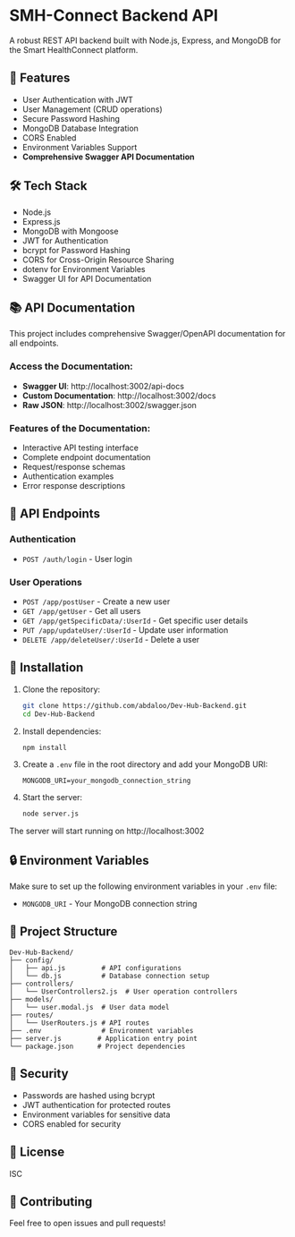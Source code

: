 # SMH-Connect Backend API

A robust REST API backend built with Node.js, Express, and MongoDB for the Smart HealthConnect platform.

## 🚀 Features

- User Authentication with JWT
- User Management (CRUD operations)
- Secure Password Hashing
- MongoDB Database Integration
- CORS Enabled
- Environment Variables Support
- **Comprehensive Swagger API Documentation**

## 🛠️ Tech Stack

- Node.js
- Express.js
- MongoDB with Mongoose
- JWT for Authentication
- bcrypt for Password Hashing
- CORS for Cross-Origin Resource Sharing
- dotenv for Environment Variables
- Swagger UI for API Documentation

## 📚 API Documentation

This project includes comprehensive Swagger/OpenAPI documentation for all endpoints.

### Access the Documentation:
- **Swagger UI**: http://localhost:3002/api-docs
- **Custom Documentation**: http://localhost:3002/docs
- **Raw JSON**: http://localhost:3002/swagger.json

### Features of the Documentation:
- Interactive API testing interface
- Complete endpoint documentation
- Request/response schemas
- Authentication examples
- Error response descriptions

## 📝 API Endpoints

### Authentication
- `POST /auth/login` - User login

### User Operations
- `POST /app/postUser` - Create a new user
- `GET /app/getUser` - Get all users
- `GET /app/getSpecificData/:UserId` - Get specific user details
- `PUT /app/updateUser/:UserId` - Update user information
- `DELETE /app/deleteUser/:UserId` - Delete a user

## 🔧 Installation

1. Clone the repository:
   ```bash
   git clone https://github.com/abdaloo/Dev-Hub-Backend.git
   cd Dev-Hub-Backend
   ```

2. Install dependencies:
   ```bash
   npm install
   ```

3. Create a `.env` file in the root directory and add your MongoDB URI:
   ```env
   MONGODB_URI=your_mongodb_connection_string
   ```

4. Start the server:
   ```bash
   node server.js
   ```

The server will start running on http://localhost:3002

## 🔒 Environment Variables

Make sure to set up the following environment variables in your `.env` file:

- `MONGODB_URI` - Your MongoDB connection string

## 📁 Project Structure

```
Dev-Hub-Backend/
├── config/
│   ├── api.js         # API configurations
│   └── db.js          # Database connection setup
├── controllers/
│   └── UserControllers2.js  # User operation controllers
├── models/
│   └── user.modal.js  # User data model
├── routes/
│   └── UserRouters.js # API routes
├── .env               # Environment variables
├── server.js         # Application entry point
└── package.json      # Project dependencies
```

## 🔐 Security

- Passwords are hashed using bcrypt
- JWT authentication for protected routes
- Environment variables for sensitive data
- CORS enabled for security

## 📄 License

ISC

## 🤝 Contributing

Feel free to open issues and pull requests!
